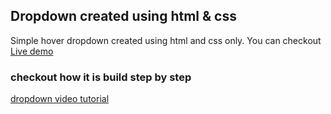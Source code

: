 ## Dropdown created using html & css
Simple hover dropdown created using html and css only. You can checkout [Live demo](https://codepen.io/ankit-codess/pen/rNeaZOE)
### checkout how it is build step by step
[dropdown video tutorial](https://youtu.be/SXmXIsRqdyg)
